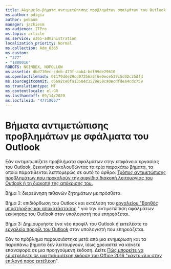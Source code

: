 ```yaml
---
title: Αλχημεία-βήματα αντιμετώπισης προβλημάτων σφαλμάτων του Outlook
ms.author: pdigia
author: pebaum
manager: jackiesm
ms.audience: ITPro
ms.topic: article
ms.service: o365-administration
localization_priority: Normal
ms.collection: Adm_O365
ms.custom:
- "377"
- "1800016"
ROBOTS: NOINDEX, NOFOLLOW
ms.assetid: dbd710ec-cdeb-473f-aab4-bdf99de29610
ms.openlocfilehash: 01179dde29cd07256a5f6e0ece539c5c02c25dfd
ms.sourcegitcommit: c6692ce0fa1358ec3529e59ca0ecdfdea4cdc759
ms.translationtype: MT
ms.contentlocale: el-GR
ms.lasthandoff: 09/14/2020
ms.locfileid: "47718657"
---
```

# <a name="outlook-crash-troubleshooting-steps"></a>Βήματα αντιμετώπισης προβλημάτων με σφάλματα του Outlook

Εάν αντιμετωπίζετε προβλήματα σφαλμάτων στην επιφάνεια εργασίας του Outlook, ξεκινήστε ακολουθώντας τα τρία παρακάτω βήματα, τα οποία παρατίθενται λεπτομερώς σε αυτό το άρθρο: [Τρόπος αντιμετώπισης προβλημάτων που προκαλούν την αιφνίδια διακοπή λειτουργίας του Outlook ή τη διακοπή της απόκρισης του.](https://docs.microsoft.com/exchange/troubleshoot/outlook-crashes/crash-issues)
  
Βήμα 1: διερεύνηση πιθανών ζητημάτων με πρόσθετα.
  
Βήμα 2: επιδιόρθωση του Outlook και εκτέλεση του [εργαλείου "Βοηθός υποστήριξης και αποκατάστασης](https://aka.ms/SaRA-OutlookWontStart) " για την αντιμετώπιση σφαλμάτων εκκίνησης του Outlook στον υπολογιστή που επηρεάζεται.
  
Βήμα 3: Δημιουργήστε ένα νέο προφίλ του Outlook ή εκτελέστε το [εργαλείο προφίλ του Outlook](https://aka.ms/SaRA-OutlookSetupProfile) στον υπολογιστή που επηρεάζεται.
  
Εάν το πρόβλημα παρουσιάστηκε μετά από μια ενημέρωση και τα παραπάνω βήματα δεν λειτουργούν, ίσως χρειαστεί να κάνετε επαναφορά σε μια προηγούμενη έκδοση. Δείτε [Πώς μπορείτε να επιστρέψετε σε μια παλαιότερη έκδοση του Office 2016 "κάντε κλικ στην επιλογή προς εκτέλεση](https://support.microsoft.com/help/2770432)".
  